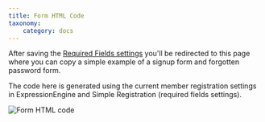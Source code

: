 ```yaml
---
title: Form HTML Code
taxonomy:
    category: docs
---
```


After saving the [Required Fields settings](/simple-registration/configuration/required-fields) you'll be redirected to this page where you can copy a simple example of a signup form and forgotten password form.

The code here is generated using the current member registration settings in ExpressionEngine and Simple Registration (required fields settings).

![Form HTML code](/img/simple-registration/simple-registration-form-html-code-fs8.png)